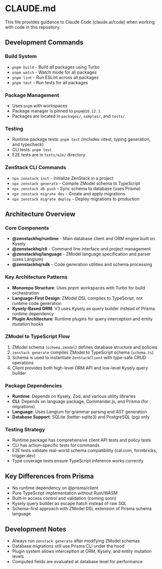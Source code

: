 # CLAUDE.md

This file provides guidance to Claude Code (claude.ai/code) when working with code in this repository.

## Development Commands

### Build System

- `pnpm build` - Build all packages using Turbo
- `pnpm watch` - Watch mode for all packages
- `pnpm lint` - Run ESLint across all packages
- `pnpm test` - Run tests for all packages

### Package Management

- Uses `pnpm` with workspaces
- Package manager is pinned to `pnpm@10.12.1`
- Packages are located in `packages/`, `samples/`, and `tests/`

### Testing

- Runtime package tests: `pnpm test` (includes vitest, typing generation, and typecheck)
- CLI tests: `pnpm test`
- E2E tests are in `tests/e2e/` directory

### ZenStack CLI Commands

- `npx zenstack init` - Initialize ZenStack in a project
- `npx zenstack generate` - Compile ZModel schema to TypeScript
- `npx zenstack db push` - Sync schema to database (uses Prisma)
- `npx zenstack migrate dev` - Create and apply migrations
- `npx zenstack migrate deploy` - Deploy migrations to production

## Architecture Overview

### Core Components

- **@zenstackhq/runtime** - Main database client and ORM engine built on Kysely
- **@zenstackhq/cli** - Command line interface and project management
- **@zenstackhq/language** - ZModel language specification and parser (uses Langium)
- **@zenstackhq/sdk** - Code generation utilities and schema processing

### Key Architecture Patterns

- **Monorepo Structure**: Uses pnpm workspaces with Turbo for build orchestration
- **Language-First Design**: ZModel DSL compiles to TypeScript, not runtime code generation
- **Kysely-Based ORM**: V3 uses Kysely as query builder instead of Prisma runtime dependency
- **Plugin Architecture**: Runtime plugins for query interception and entity mutation hooks

### ZModel to TypeScript Flow

1. ZModel schema (`schema.zmodel`) defines database structure and policies
2. `zenstack generate` compiles ZModel to TypeScript schema (`schema.ts`)
3. Schema is used to instantiate `ZenStackClient` with type-safe CRUD operations
4. Client provides both high-level ORM API and low-level Kysely query builder

### Package Dependencies

- **Runtime**: Depends on Kysely, Zod, and various utility libraries
- **CLI**: Depends on language package, Commander.js, and Prisma (for migrations)
- **Language**: Uses Langium for grammar parsing and AST generation
- **Database Support**: SQLite (better-sqlite3) and PostgreSQL (pg) only

### Testing Strategy

- Runtime package has comprehensive client API tests and policy tests
- CLI has action-specific tests for commands
- E2E tests validate real-world schema compatibility (cal.com, formbricks, trigger.dev)
- Type coverage tests ensure TypeScript inference works correctly

## Key Differences from Prisma

- No runtime dependency on @prisma/client
- Pure TypeScript implementation without Rust/WASM
- Built-in access control and validation (coming soon)
- Kysely query builder as escape hatch instead of raw SQL
- Schema-first approach with ZModel DSL extension of Prisma schema language

## Development Notes

- Always run `zenstack generate` after modifying ZModel schemas
- Database migrations still use Prisma CLI under the hood
- Plugin system allows interception at ORM, Kysely, and entity mutation levels
- Computed fields are evaluated at database level for performance
